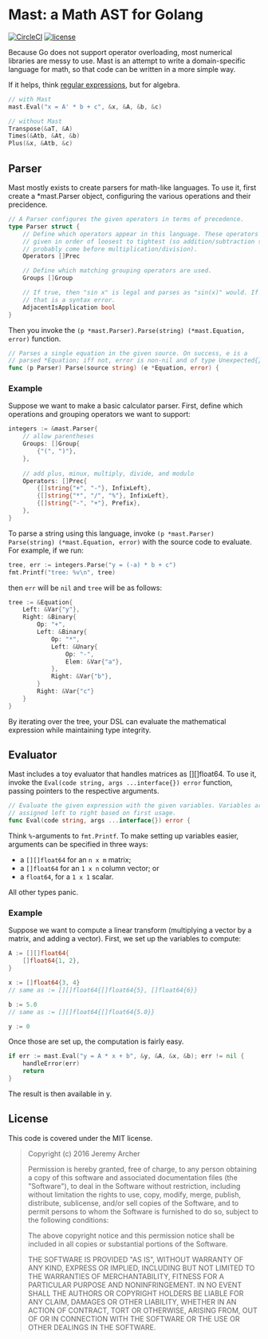 # Mast: a Math AST for Golang

[![CircleCI](https://img.shields.io/circleci/project/fatlotus/mast.svg?maxAge=2592000)](https://circleci.com/gh/fatlotus/mast)
[![license](https://img.shields.io/github/license/fatlotus/mast.svg?maxAge=2592000)](https://github.com/fatlotus/mast/blob/master/LICENSE)

Because Go does not support operator overloading, most numerical libraries are 
messy to use. Mast is an attempt to write a domain-specific language for math,
so that code can be written in a more simple way.

If it helps, think [regular expressions](http://godoc.org/pkg/regexp), but for
algebra.

```go
// with Mast
mast.Eval("x = A' * b + c", &x, &A, &b, &c)

// without Mast
Transpose(&aT, &A)
Times(&Atb, &At, &b)
Plus(&x, &Atb, &c)
```

## Parser

Mast mostly exists to create parsers for math-like languages. To use it,
first create a *mast.Parser object, configuring the various operations
and their precidence.

```go
// A Parser configures the given operators in terms of precedence.
type Parser struct {
	// Define which operators appear in this language. These operators are
	// given in order of loosest to tightest (so addition/subtraction should
	// probably come before multiplication/division).
	Operators []Prec

	// Define which matching grouping operators are used.
	Groups []Group

	// If true, then "sin x" is legal and parses as "sin(x)" would. If false,
	// that is a syntax error.
	AdjacentIsApplication bool
}
```

Then you invoke the `(p *mast.Parser).Parse(string) (*mast.Equation, error)`
function.

```go
// Parses a single equation in the given source. On success, e is a
// parsed *Equation; iff not, error is non-nil and of type Unexpected{}.
func (p Parser) Parse(source string) (e *Equation, error) {
```

### Example

Suppose we want to make a basic calculator parser. First, define which 
operations and grouping operators we want to support:

```go
integers := &mast.Parser{
	// allow parentheses
	Groups: []Group{
		{"(", ")"},
	},
	
	// add plus, minux, multiply, divide, and modulo
	Operators: []Prec{
		{[]string{"+", "-"}, InfixLeft},
		{[]string{"*", "/", "%"}, InfixLeft},
		{[]string{"-", "+"}, Prefix},
	},
}
```

To parse a string using this language, invoke
`(p *mast.Parser) Parse(string) (*mast.Equation, error)` with the source code
to evaluate. For example, if we run:

```go
tree, err := integers.Parse("y = (-a) * b + c")
fmt.Printf("tree: %v\n", tree)
```

then `err` will be `nil` and `tree` will be as follows:

```go
tree := &Equation{
	Left: &Var{"y"},
	Right: &Binary{
		Op: "+",
		Left: &Binary{
			Op: "*",
			Left: &Unary{
				Op: "-",
				Elem: &Var{"a"},
			},
			Right: &Var{"b"},
		}
		Right: &Var{"c"}
	}
}
```

By iterating over the tree, your DSL can evaluate the mathematical
expression while maintaining type integrity.

## Evaluator

Mast includes a toy evaluator that handles matrices as [][]float64.
To use it, invoke the `Eval(code string, args ...interface{}) error`
function, passing pointers to the respective arguments.

```go
// Evaluate the given expression with the given variables. Variables are
// assigned left to right based on first usage.
func Eval(code string, args ...interface{}) error {
```

Think `%`-arguments to `fmt.Printf`. To make setting up variables easier,
arguments can be specified in three ways:

- a `[][]float64` for an `n x m` matrix;
- a `[]float64` for an `1 x n` column vector; or
- a `float64`, for a `1 x 1` scalar.

All other types panic.

### Example

Suppose we want to compute a linear transform (multiplying a vector by
a matrix, and adding a vector). First, we set up the variables to compute:

```go
A := [][]float64{
	[]float64{1, 2},
}

x := []float64{3, 4}
// same as := [][]float64{[]float64{5}, []float64{6}}

b := 5.0
// same as := [][]float64{[]float64{5.0}} 

y := 0
```

Once those are set up, the computation is fairly easy.

```go
if err := mast.Eval("y = A * x + b", &y, &A, &x, &b); err != nil {
	handleError(err)
	return
}
```

The result is then available in y.

## License

This code is covered under the MIT license.

> Copyright (c) 2016 Jeremy Archer
> 
> Permission is hereby granted, free of charge, to any person obtaining
> a copy of this software and associated documentation files (the
> "Software"), to deal in the Software without restriction, including
> without limitation the rights to use, copy, modify, merge, publish,
> distribute, sublicense, and/or sell copies of the Software, and to
> permit persons to whom the Software is furnished to do so, subject to
> the following conditions:
> 
> The above copyright notice and this permission notice shall be
> included in all copies or substantial portions of the Software.
> 
> THE SOFTWARE IS PROVIDED "AS IS", WITHOUT WARRANTY OF ANY KIND,
> EXPRESS OR IMPLIED, INCLUDING BUT NOT LIMITED TO THE WARRANTIES OF
> MERCHANTABILITY, FITNESS FOR A PARTICULAR PURPOSE AND
> NONINFRINGEMENT. IN NO EVENT SHALL THE AUTHORS OR COPYRIGHT HOLDERS
> BE LIABLE FOR ANY CLAIM, DAMAGES OR OTHER LIABILITY, WHETHER IN AN
> ACTION OF CONTRACT, TORT OR OTHERWISE, ARISING FROM, OUT OF OR IN
> CONNECTION WITH THE SOFTWARE OR THE USE OR OTHER DEALINGS IN THE
> SOFTWARE.
